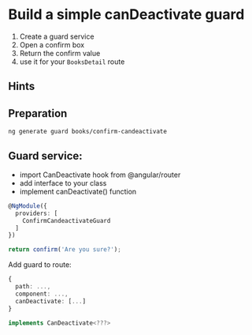 # Build a simple canDeactivate guard
1. Create a guard service
2. Open a confirm box
3. Return the confirm value
4. use it for your `BooksDetail` route
## Hints

## Preparation

```
ng generate guard books/confirm-candeactivate
```

## Guard service:
- import CanDeactivate hook from @angular/router
- add interface to your class
- implement canDeactivate() function

```ts
@NgModule({
  providers: [
    ConfirmCandeactivateGuard
  ]
})
```

```js
return confirm('Are you sure?');
```


Add guard to route:

```ts
{
  path: ...,
  component: ...,
  canDeactivate: [...]
}
```

```ts
implements CanDeactivate<???>
```
